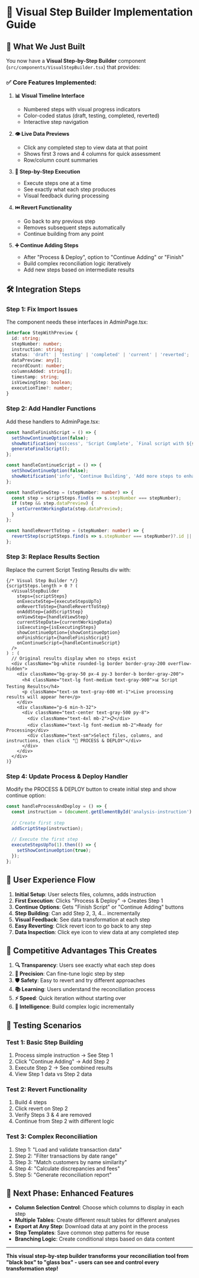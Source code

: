 # 🚀 Visual Step Builder Implementation Guide

## 🎯 What We Just Built

You now have a **Visual Step-by-Step Builder** component (`src/components/VisualStepBuilder.tsx`) that provides:

### ✅ **Core Features Implemented:**

1. **📊 Visual Timeline Interface**
   - Numbered steps with visual progress indicators
   - Color-coded status (draft, testing, completed, reverted)
   - Interactive step navigation

2. **👁️ Live Data Previews**
   - Click any completed step to view data at that point
   - Shows first 3 rows and 4 columns for quick assessment
   - Row/column count summaries

3. **🔄 Step-by-Step Execution**
   - Execute steps one at a time
   - See exactly what each step produces
   - Visual feedback during processing

4. **⏮️ Revert Functionality**
   - Go back to any previous step
   - Removes subsequent steps automatically
   - Continue building from any point

5. **➕ Continue Adding Steps**
   - After "Process & Deploy", option to "Continue Adding" or "Finish"
   - Build complex reconciliation logic iteratively
   - Add new steps based on intermediate results

## 🛠️ Integration Steps

### **Step 1: Fix Import Issues**
The component needs these interfaces in AdminPage.tsx:

```typescript
interface StepWithPreview {
  id: string;
  stepNumber: number;
  instruction: string;
  status: 'draft' | 'testing' | 'completed' | 'current' | 'reverted';
  dataPreview: any[];
  recordCount: number;
  columnsAdded: string[];
  timestamp: string;
  isViewingStep: boolean;
  executionTime?: number;
}
```

### **Step 2: Add Handler Functions**
Add these handlers to AdminPage.tsx:

```typescript
const handleFinishScript = () => {
  setShowContinueOption(false);
  showNotification('success', 'Script Complete', `Final script with ${scriptSteps.length} steps is ready for deployment`);
  generateFinalScript();
};

const handleContinueScript = () => {
  setShowContinueOption(false);
  showNotification('info', 'Continue Building', 'Add more steps to enhance your reconciliation logic');
};

const handleViewStep = (stepNumber: number) => {
  const step = scriptSteps.find(s => s.stepNumber === stepNumber);
  if (step && step.dataPreview) {
    setCurrentWorkingData(step.dataPreview);
  }
};

const handleRevertToStep = (stepNumber: number) => {
  revertStep(scriptSteps.find(s => s.stepNumber === stepNumber)?.id || '');
};
```

### **Step 3: Replace Results Section**
Replace the current Script Testing Results div with:

```tsx
{/* Visual Step Builder */}
{scriptSteps.length > 0 ? (
  <VisualStepBuilder
    steps={scriptSteps}
    onExecuteStep={executeStepsUpTo}
    onRevertToStep={handleRevertToStep}
    onAddStep={addScriptStep}
    onViewStep={handleViewStep}
    currentStepData={currentWorkingData}
    isExecuting={isExecutingSteps}
    showContinueOption={showContinueOption}
    onFinishScript={handleFinishScript}
    onContinueScript={handleContinueScript}
  />
) : (
  // Original results display when no steps exist
  <div className="bg-white rounded-lg border border-gray-200 overflow-hidden">
    <div className="bg-gray-50 px-4 py-3 border-b border-gray-200">
      <h4 className="text-lg font-medium text-gray-900">📊 Script Testing Results</h4>
      <p className="text-sm text-gray-600 mt-1">Live processing results will appear here</p>
    </div>
    <div className="p-6 min-h-32">
      <div className="text-center text-gray-500 py-8">
        <div className="text-4xl mb-2">📋</div>
        <div className="text-lg font-medium mb-2">Ready for Processing</div>
        <div className="text-sm">Select files, columns, and instructions, then click "🎯 PROCESS & DEPLOY"</div>
      </div>
    </div>
  </div>
)}
```

### **Step 4: Update Process & Deploy Handler**
Modify the PROCESS & DEPLOY button to create initial step and show continue option:

```typescript
const handleProcessAndDeploy = () => {
  const instruction = (document.getElementById('analysis-instruction') as HTMLTextAreaElement)?.value || '';
  
  // Create first step
  addScriptStep(instruction);
  
  // Execute the first step
  executeStepsUpTo(1).then(() => {
    setShowContinueOption(true);
  });
};
```

## 🎯 **User Experience Flow**

1. **Initial Setup**: User selects files, columns, adds instruction
2. **First Execution**: Clicks "Process & Deploy" → Creates Step 1
3. **Continue Options**: Gets "Finish Script" or "Continue Adding" buttons
4. **Step Building**: Can add Step 2, 3, 4... incrementally
5. **Visual Feedback**: See data transformation at each step
6. **Easy Reverting**: Click revert icon to go back to any step
7. **Data Inspection**: Click eye icon to view data at any completed step

## 🚀 **Competitive Advantages This Creates**

1. **🔍 Transparency**: Users see exactly what each step does
2. **🎯 Precision**: Can fine-tune logic step by step
3. **🛡️ Safety**: Easy to revert and try different approaches  
4. **📚 Learning**: Users understand the reconciliation process
5. **⚡ Speed**: Quick iteration without starting over
6. **🧠 Intelligence**: Build complex logic incrementally

## 🧪 **Testing Scenarios**

### **Test 1: Basic Step Building**
1. Process simple instruction → See Step 1
2. Click "Continue Adding" → Add Step 2
3. Execute Step 2 → See combined results
4. View Step 1 data vs Step 2 data

### **Test 2: Revert Functionality**
1. Build 4 steps
2. Click revert on Step 2
3. Verify Steps 3 & 4 are removed
4. Continue from Step 2 with different logic

### **Test 3: Complex Reconciliation**
1. Step 1: "Load and validate transaction data"
2. Step 2: "Filter transactions by date range"  
3. Step 3: "Match customers by name similarity"
4. Step 4: "Calculate discrepancies and fees"
5. Step 5: "Generate reconciliation report"

## 🎯 **Next Phase: Enhanced Features**

- **Column Selection Control**: Choose which columns to display in each step
- **Multiple Tables**: Create different result tables for different analyses  
- **Export at Any Step**: Download data at any point in the process
- **Step Templates**: Save common step patterns for reuse
- **Branching Logic**: Create conditional steps based on data content

---

**This visual step-by-step builder transforms your reconciliation tool from "black box" to "glass box" - users can see and control every transformation step!** 